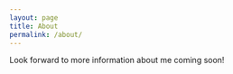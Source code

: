 ```yaml
---
layout: page
title: About
permalink: /about/
---
```


Look forward to more information about me coming soon!
